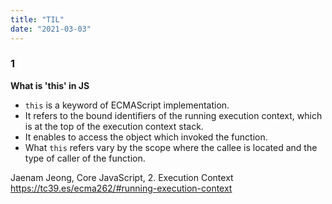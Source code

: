```yaml
---
title: "TIL"
date: "2021-03-03"
---
```


### 1 
**What is 'this' in JS**
- `this` is a keyword of ECMAScript implementation.
- It refers to the bound identifiers of the running execution context, which is at the top of the execution context stack.
- It enables to access the object which invoked the function. 
- What `this` refers vary by the scope where the callee is located and the type of caller of the function.

Jaenam Jeong, Core JavaScript, 2. Execution Context\
<https://tc39.es/ecma262/#running-execution-context>
